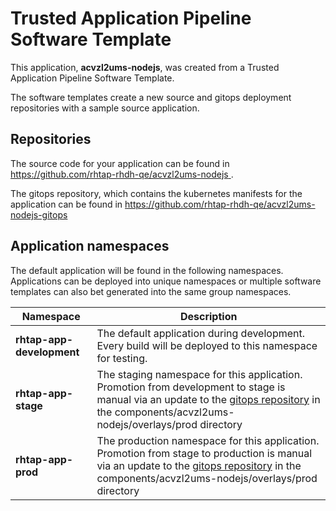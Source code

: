 # Trusted Application Pipeline Software Template

This application, **acvzl2ums-nodejs**, was created from a Trusted Application Pipeline Software Template.

The software templates create a new source and gitops deployment repositories with a sample source application. 

## Repositories

The source code for your application can be found in [https://github.com/rhtap-rhdh-qe/acvzl2ums-nodejs ](https://github.com/rhtap-rhdh-qe/acvzl2ums-nodejs ).
 
The gitops repository, which contains the kubernetes manifests for the application can be found in 
[https://github.com/rhtap-rhdh-qe/acvzl2ums-nodejs-gitops ](https://github.com/rhtap-rhdh-qe/acvzl2ums-nodejs-gitops ) 

## Application namespaces 

The default application will be found in the following namespaces. Applications can be deployed into unique namespaces or multiple software templates can also bet generated into the same group namespaces.  

|  Namespace   |  Description   |  
| -------- | -------- |   
| **rhtap-app-development** | The default application during development. Every build will be deployed to this namespace for testing. | 
| **rhtap-app-stage** | The staging namespace for this application. Promotion from development to stage is manual via an update to the [gitops repository](https://github.com/rhtap-rhdh-qe/acvzl2ums-nodejs-gitops ) in the components/acvzl2ums-nodejs/overlays/prod directory |  
| **rhtap-app-prod** | The production namespace for this application. Promotion from stage to production is manual via an update to the [gitops repository](https://github.com/rhtap-rhdh-qe/acvzl2ums-nodejs-gitops ) in the components/acvzl2ums-nodejs/overlays/prod directory | 